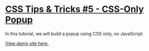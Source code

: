 # [CSS Tips & Tricks #5 - CSS-Only Popup](https://www.youtube.com/watch?v=6Xfkr9n3LSA)

In this tutorial, we will build a popup using CSS only, no JavaScript.

[View demo site here.](https://webdevtuts.github.io/css_only_popup/)
